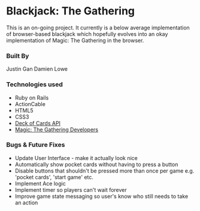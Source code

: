 # Blackjack: The Gathering

This is an on-going project. It currently is a below average implementation of browser-based blackjack which hopefully evolves into an okay implementation of Magic: The Gathering in the browser.

### Built By

Justin Gan
Damien Lowe

### Technologies used

- Ruby on Rails
- ActionCable
- HTML5
- CSS3
- [Deck of Cards API](http://deckofcardsapi.com/)
- [Magic: The Gathering Developers](https://docs.magicthegathering.io/)

### Bugs & Future Fixes

- Update User Interface - make it actually look nice
- Automatically show pocket cards without having to press a button
- Disable buttons that shouldn't be pressed more than once per game e.g. 'pocket cards', 'start game' etc.
- Implement Ace logic
- Implement timer so players can't wait forever
- Improve game state messaging so user's know who still needs to take an action
